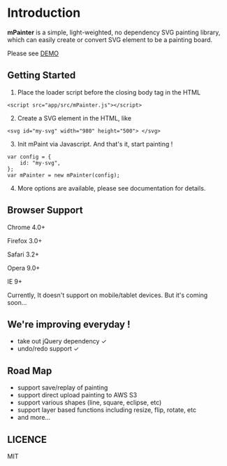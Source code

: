 Introduction
========

**mPainter** is a simple, light-weighted, no dependency SVG painting library, which can easily create or convert SVG element to be a painting board.

Please see [DEMO]


Getting Started
------------

1. Place the loader script before the closing body tag in the HTML
```
<script src="app/src/mPainter.js"></script>
```

2. Create a SVG element in the HTML, like
```
<svg id="my-svg" width="980" height="500"> </svg>
```

3. Init mPaint via Javascript. And that's it, start painting !
```
var config = {
    id: "my-svg",
};
var mPainter = new mPainter(config);
```

4. More options are available, please see documentation for details.

Browser Support
--------------

Chrome 4.0+

Firefox 3.0+

Safari 3.2+

Opera 9.0+

IE 9+


Currently, It doesn't support on mobile/tablet devices. But it's coming soon...


We're improving everyday !
-----------

* take out jQuery dependency ✓
* undo/redo support ✓

Road Map
----

* support save/replay of painting
* support direct upload painting to AWS S3
* support various shapes (line, square, eclipse, etc)
* support layer based functions including resize, flip, rotate, etc
* and more...

LICENCE
-------

MIT

[DEMO]:http://paint.tantanguanguan.com
